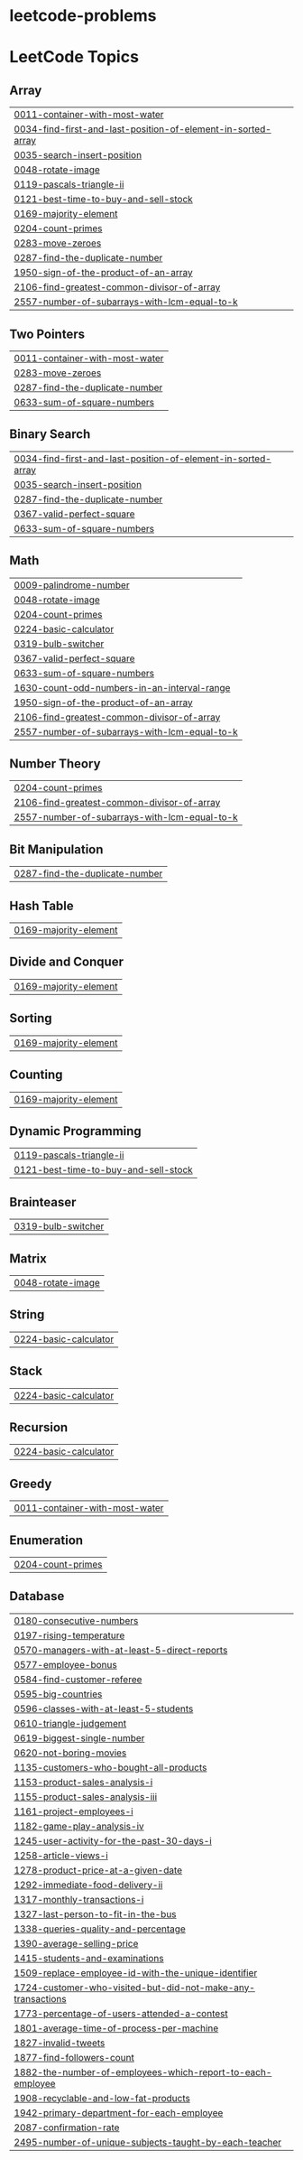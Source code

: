 # leetcode-problems
<!---LeetCode Topics Start-->
# LeetCode Topics
## Array
|  |
| ------- |
| [0011-container-with-most-water](https://github.com/R123-glitch/leetcode-problems/tree/master/0011-container-with-most-water) |
| [0034-find-first-and-last-position-of-element-in-sorted-array](https://github.com/R123-glitch/leetcode-problems/tree/master/0034-find-first-and-last-position-of-element-in-sorted-array) |
| [0035-search-insert-position](https://github.com/R123-glitch/leetcode-problems/tree/master/0035-search-insert-position) |
| [0048-rotate-image](https://github.com/R123-glitch/leetcode-problems/tree/master/0048-rotate-image) |
| [0119-pascals-triangle-ii](https://github.com/R123-glitch/leetcode-problems/tree/master/0119-pascals-triangle-ii) |
| [0121-best-time-to-buy-and-sell-stock](https://github.com/R123-glitch/leetcode-problems/tree/master/0121-best-time-to-buy-and-sell-stock) |
| [0169-majority-element](https://github.com/R123-glitch/leetcode-problems/tree/master/0169-majority-element) |
| [0204-count-primes](https://github.com/R123-glitch/leetcode-problems/tree/master/0204-count-primes) |
| [0283-move-zeroes](https://github.com/R123-glitch/leetcode-problems/tree/master/0283-move-zeroes) |
| [0287-find-the-duplicate-number](https://github.com/R123-glitch/leetcode-problems/tree/master/0287-find-the-duplicate-number) |
| [1950-sign-of-the-product-of-an-array](https://github.com/R123-glitch/leetcode-problems/tree/master/1950-sign-of-the-product-of-an-array) |
| [2106-find-greatest-common-divisor-of-array](https://github.com/R123-glitch/leetcode-problems/tree/master/2106-find-greatest-common-divisor-of-array) |
| [2557-number-of-subarrays-with-lcm-equal-to-k](https://github.com/R123-glitch/leetcode-problems/tree/master/2557-number-of-subarrays-with-lcm-equal-to-k) |
## Two Pointers
|  |
| ------- |
| [0011-container-with-most-water](https://github.com/R123-glitch/leetcode-problems/tree/master/0011-container-with-most-water) |
| [0283-move-zeroes](https://github.com/R123-glitch/leetcode-problems/tree/master/0283-move-zeroes) |
| [0287-find-the-duplicate-number](https://github.com/R123-glitch/leetcode-problems/tree/master/0287-find-the-duplicate-number) |
| [0633-sum-of-square-numbers](https://github.com/R123-glitch/leetcode-problems/tree/master/0633-sum-of-square-numbers) |
## Binary Search
|  |
| ------- |
| [0034-find-first-and-last-position-of-element-in-sorted-array](https://github.com/R123-glitch/leetcode-problems/tree/master/0034-find-first-and-last-position-of-element-in-sorted-array) |
| [0035-search-insert-position](https://github.com/R123-glitch/leetcode-problems/tree/master/0035-search-insert-position) |
| [0287-find-the-duplicate-number](https://github.com/R123-glitch/leetcode-problems/tree/master/0287-find-the-duplicate-number) |
| [0367-valid-perfect-square](https://github.com/R123-glitch/leetcode-problems/tree/master/0367-valid-perfect-square) |
| [0633-sum-of-square-numbers](https://github.com/R123-glitch/leetcode-problems/tree/master/0633-sum-of-square-numbers) |
## Math
|  |
| ------- |
| [0009-palindrome-number](https://github.com/R123-glitch/leetcode-problems/tree/master/0009-palindrome-number) |
| [0048-rotate-image](https://github.com/R123-glitch/leetcode-problems/tree/master/0048-rotate-image) |
| [0204-count-primes](https://github.com/R123-glitch/leetcode-problems/tree/master/0204-count-primes) |
| [0224-basic-calculator](https://github.com/R123-glitch/leetcode-problems/tree/master/0224-basic-calculator) |
| [0319-bulb-switcher](https://github.com/R123-glitch/leetcode-problems/tree/master/0319-bulb-switcher) |
| [0367-valid-perfect-square](https://github.com/R123-glitch/leetcode-problems/tree/master/0367-valid-perfect-square) |
| [0633-sum-of-square-numbers](https://github.com/R123-glitch/leetcode-problems/tree/master/0633-sum-of-square-numbers) |
| [1630-count-odd-numbers-in-an-interval-range](https://github.com/R123-glitch/leetcode-problems/tree/master/1630-count-odd-numbers-in-an-interval-range) |
| [1950-sign-of-the-product-of-an-array](https://github.com/R123-glitch/leetcode-problems/tree/master/1950-sign-of-the-product-of-an-array) |
| [2106-find-greatest-common-divisor-of-array](https://github.com/R123-glitch/leetcode-problems/tree/master/2106-find-greatest-common-divisor-of-array) |
| [2557-number-of-subarrays-with-lcm-equal-to-k](https://github.com/R123-glitch/leetcode-problems/tree/master/2557-number-of-subarrays-with-lcm-equal-to-k) |
## Number Theory
|  |
| ------- |
| [0204-count-primes](https://github.com/R123-glitch/leetcode-problems/tree/master/0204-count-primes) |
| [2106-find-greatest-common-divisor-of-array](https://github.com/R123-glitch/leetcode-problems/tree/master/2106-find-greatest-common-divisor-of-array) |
| [2557-number-of-subarrays-with-lcm-equal-to-k](https://github.com/R123-glitch/leetcode-problems/tree/master/2557-number-of-subarrays-with-lcm-equal-to-k) |
## Bit Manipulation
|  |
| ------- |
| [0287-find-the-duplicate-number](https://github.com/R123-glitch/leetcode-problems/tree/master/0287-find-the-duplicate-number) |
## Hash Table
|  |
| ------- |
| [0169-majority-element](https://github.com/R123-glitch/leetcode-problems/tree/master/0169-majority-element) |
## Divide and Conquer
|  |
| ------- |
| [0169-majority-element](https://github.com/R123-glitch/leetcode-problems/tree/master/0169-majority-element) |
## Sorting
|  |
| ------- |
| [0169-majority-element](https://github.com/R123-glitch/leetcode-problems/tree/master/0169-majority-element) |
## Counting
|  |
| ------- |
| [0169-majority-element](https://github.com/R123-glitch/leetcode-problems/tree/master/0169-majority-element) |
## Dynamic Programming
|  |
| ------- |
| [0119-pascals-triangle-ii](https://github.com/R123-glitch/leetcode-problems/tree/master/0119-pascals-triangle-ii) |
| [0121-best-time-to-buy-and-sell-stock](https://github.com/R123-glitch/leetcode-problems/tree/master/0121-best-time-to-buy-and-sell-stock) |
## Brainteaser
|  |
| ------- |
| [0319-bulb-switcher](https://github.com/R123-glitch/leetcode-problems/tree/master/0319-bulb-switcher) |
## Matrix
|  |
| ------- |
| [0048-rotate-image](https://github.com/R123-glitch/leetcode-problems/tree/master/0048-rotate-image) |
## String
|  |
| ------- |
| [0224-basic-calculator](https://github.com/R123-glitch/leetcode-problems/tree/master/0224-basic-calculator) |
## Stack
|  |
| ------- |
| [0224-basic-calculator](https://github.com/R123-glitch/leetcode-problems/tree/master/0224-basic-calculator) |
## Recursion
|  |
| ------- |
| [0224-basic-calculator](https://github.com/R123-glitch/leetcode-problems/tree/master/0224-basic-calculator) |
## Greedy
|  |
| ------- |
| [0011-container-with-most-water](https://github.com/R123-glitch/leetcode-problems/tree/master/0011-container-with-most-water) |
## Enumeration
|  |
| ------- |
| [0204-count-primes](https://github.com/R123-glitch/leetcode-problems/tree/master/0204-count-primes) |
## Database
|  |
| ------- |
| [0180-consecutive-numbers](https://github.com/R123-glitch/leetcode-problems/tree/master/0180-consecutive-numbers) |
| [0197-rising-temperature](https://github.com/R123-glitch/leetcode-problems/tree/master/0197-rising-temperature) |
| [0570-managers-with-at-least-5-direct-reports](https://github.com/R123-glitch/leetcode-problems/tree/master/0570-managers-with-at-least-5-direct-reports) |
| [0577-employee-bonus](https://github.com/R123-glitch/leetcode-problems/tree/master/0577-employee-bonus) |
| [0584-find-customer-referee](https://github.com/R123-glitch/leetcode-problems/tree/master/0584-find-customer-referee) |
| [0595-big-countries](https://github.com/R123-glitch/leetcode-problems/tree/master/0595-big-countries) |
| [0596-classes-with-at-least-5-students](https://github.com/R123-glitch/leetcode-problems/tree/master/0596-classes-with-at-least-5-students) |
| [0610-triangle-judgement](https://github.com/R123-glitch/leetcode-problems/tree/master/0610-triangle-judgement) |
| [0619-biggest-single-number](https://github.com/R123-glitch/leetcode-problems/tree/master/0619-biggest-single-number) |
| [0620-not-boring-movies](https://github.com/R123-glitch/leetcode-problems/tree/master/0620-not-boring-movies) |
| [1135-customers-who-bought-all-products](https://github.com/R123-glitch/leetcode-problems/tree/master/1135-customers-who-bought-all-products) |
| [1153-product-sales-analysis-i](https://github.com/R123-glitch/leetcode-problems/tree/master/1153-product-sales-analysis-i) |
| [1155-product-sales-analysis-iii](https://github.com/R123-glitch/leetcode-problems/tree/master/1155-product-sales-analysis-iii) |
| [1161-project-employees-i](https://github.com/R123-glitch/leetcode-problems/tree/master/1161-project-employees-i) |
| [1182-game-play-analysis-iv](https://github.com/R123-glitch/leetcode-problems/tree/master/1182-game-play-analysis-iv) |
| [1245-user-activity-for-the-past-30-days-i](https://github.com/R123-glitch/leetcode-problems/tree/master/1245-user-activity-for-the-past-30-days-i) |
| [1258-article-views-i](https://github.com/R123-glitch/leetcode-problems/tree/master/1258-article-views-i) |
| [1278-product-price-at-a-given-date](https://github.com/R123-glitch/leetcode-problems/tree/master/1278-product-price-at-a-given-date) |
| [1292-immediate-food-delivery-ii](https://github.com/R123-glitch/leetcode-problems/tree/master/1292-immediate-food-delivery-ii) |
| [1317-monthly-transactions-i](https://github.com/R123-glitch/leetcode-problems/tree/master/1317-monthly-transactions-i) |
| [1327-last-person-to-fit-in-the-bus](https://github.com/R123-glitch/leetcode-problems/tree/master/1327-last-person-to-fit-in-the-bus) |
| [1338-queries-quality-and-percentage](https://github.com/R123-glitch/leetcode-problems/tree/master/1338-queries-quality-and-percentage) |
| [1390-average-selling-price](https://github.com/R123-glitch/leetcode-problems/tree/master/1390-average-selling-price) |
| [1415-students-and-examinations](https://github.com/R123-glitch/leetcode-problems/tree/master/1415-students-and-examinations) |
| [1509-replace-employee-id-with-the-unique-identifier](https://github.com/R123-glitch/leetcode-problems/tree/master/1509-replace-employee-id-with-the-unique-identifier) |
| [1724-customer-who-visited-but-did-not-make-any-transactions](https://github.com/R123-glitch/leetcode-problems/tree/master/1724-customer-who-visited-but-did-not-make-any-transactions) |
| [1773-percentage-of-users-attended-a-contest](https://github.com/R123-glitch/leetcode-problems/tree/master/1773-percentage-of-users-attended-a-contest) |
| [1801-average-time-of-process-per-machine](https://github.com/R123-glitch/leetcode-problems/tree/master/1801-average-time-of-process-per-machine) |
| [1827-invalid-tweets](https://github.com/R123-glitch/leetcode-problems/tree/master/1827-invalid-tweets) |
| [1877-find-followers-count](https://github.com/R123-glitch/leetcode-problems/tree/master/1877-find-followers-count) |
| [1882-the-number-of-employees-which-report-to-each-employee](https://github.com/R123-glitch/leetcode-problems/tree/master/1882-the-number-of-employees-which-report-to-each-employee) |
| [1908-recyclable-and-low-fat-products](https://github.com/R123-glitch/leetcode-problems/tree/master/1908-recyclable-and-low-fat-products) |
| [1942-primary-department-for-each-employee](https://github.com/R123-glitch/leetcode-problems/tree/master/1942-primary-department-for-each-employee) |
| [2087-confirmation-rate](https://github.com/R123-glitch/leetcode-problems/tree/master/2087-confirmation-rate) |
| [2495-number-of-unique-subjects-taught-by-each-teacher](https://github.com/R123-glitch/leetcode-problems/tree/master/2495-number-of-unique-subjects-taught-by-each-teacher) |
<!---LeetCode Topics End-->